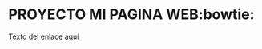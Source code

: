 # **PROYECTO MI PAGINA WEB**:bowtie:

[Texto del enlace aquí](URL "https://es.wikipedia.org/wiki/Markdown")
